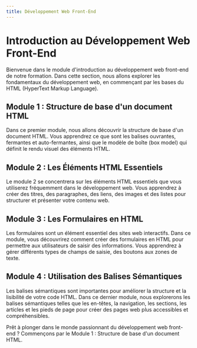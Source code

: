 ```yaml
---
title: Développement Web Front-End
---
```


# Introduction au Développement Web Front-End

Bienvenue dans le module d'introduction au développement web front-end de notre formation. Dans cette section, nous allons explorer les fondamentaux du développement web, en commençant par les bases du HTML (HyperText Markup Language).

## Module 1 : Structure de base d'un document HTML

Dans ce premier module, nous allons découvrir la structure de base d'un document HTML. Vous apprendrez ce que sont les balises ouvrantes, fermantes et auto-fermantes, ainsi que le modèle de boîte (box model) qui définit le rendu visuel des éléments HTML.

## Module 2 : Les Éléments HTML Essentiels

Le module 2 se concentrera sur les éléments HTML essentiels que vous utiliserez fréquemment dans le développement web. Vous apprendrez à créer des titres, des paragraphes, des liens, des images et des listes pour structurer et présenter votre contenu web.

## Module 3 : Les Formulaires en HTML

Les formulaires sont un élément essentiel des sites web interactifs. Dans ce module, vous découvrirez comment créer des formulaires en HTML pour permettre aux utilisateurs de saisir des informations. Vous apprendrez à gérer différents types de champs de saisie, des boutons aux zones de texte.

## Module 4 : Utilisation des Balises Sémantiques

Les balises sémantiques sont importantes pour améliorer la structure et la lisibilité de votre code HTML. Dans ce dernier module, nous explorerons les balises sémantiques telles que les en-têtes, la navigation, les sections, les articles et les pieds de page pour créer des pages web plus accessibles et compréhensibles.

Prêt à plonger dans le monde passionnant du développement web front-end ? Commençons par le Module 1 : Structure de base d'un document HTML.
